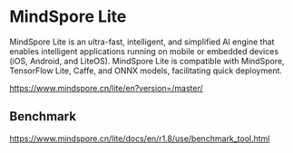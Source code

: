 # MindSpore Lite

MindSpore Lite is an ultra-fast, intelligent, and simplified AI engine that enables intelligent applications running on mobile or embedded devices (iOS, Android, and LiteOS). MindSpore Lite is compatible with MindSpore, TensorFlow Lite, Caffe, and ONNX models, facilitating quick deployment.

https://www.mindspore.cn/lite/en?version=/master/


## Benchmark

https://www.mindspore.cn/lite/docs/en/r1.8/use/benchmark_tool.html

